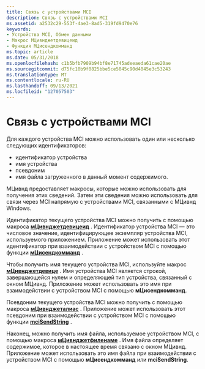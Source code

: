 ```yaml
---
title: Связь с устройствами MCI
description: Связь с устройствами MCI
ms.assetid: a2532c29-553f-4ae3-8ad5-319fd9470e76
keywords:
- Устройства MCI, Обмен данными
- Макрос МЦивнджетдевицеид
- Функция МЦисендкомманд
ms.topic: article
ms.date: 05/31/2018
ms.openlocfilehash: c1b5bfb7909b94bf8e71745adeeaeda61cae20ae
ms.sourcegitcommit: d75fc10b9f0825bbe5ce5045c90d4045e3c53243
ms.translationtype: MT
ms.contentlocale: ru-RU
ms.lasthandoff: 09/13/2021
ms.locfileid: "127057503"
---
```

# <a name="communication-with-mci-devices"></a>Связь с устройствами MCI

Для каждого устройства MCI можно использовать один или несколько следующих идентификаторов:

-   идентификатор устройства
-   имя устройства
-   псевдоним
-   имя файла загруженного в данный момент содержимого.

МЦивнд предоставляет макросы, которые можно использовать для получения этих сведений. Затем эти сведения можно использовать для связи через MCI напрямую с устройствами MCI, связанными с МЦивнд Windows.

Идентификатор текущего устройства MCI можно получить с помощью макроса [**мЦивнджетдевицеид**](/windows/desktop/api/Vfw/nf-vfw-mciwndgetdeviceid) . Идентификатор устройства MCI — это числовое значение, идентифицирующее экземпляр устройства MCI, используемого приложением. Приложение может использовать этот идентификатор при взаимодействии с устройством MCI с помощью функции [**мЦисендкомманд**](/previous-versions//dd757160(v=vs.85)) .

Чтобы получить имя текущего устройства MCI, используйте макрос [**мЦивнджетдевице**](/windows/desktop/api/Vfw/nf-vfw-mciwndgetdevice) . Имя устройства MCI является строкой, завершающейся нулем и определяющей тип устройства, связанный с окном МЦивнд. Приложение может использовать это имя при взаимодействии с устройством MCI с помощью **мЦисендкомманд**.

Псевдоним текущего устройства MCI можно получить с помощью макроса [**мЦивнджеталиас**](/windows/desktop/api/Vfw/nf-vfw-mciwndgetalias) . Приложение может использовать этот псевдоним при взаимодействии с устройством MCI с помощью функции [**mciSendString**](/previous-versions//dd757161(v=vs.85)) .

Наконец, можно получить имя файла, используемое устройством MCI, с помощью макроса [**мЦивнджетфиленаме**](/windows/desktop/api/Vfw/nf-vfw-mciwndgetfilename) . Имя файла определяет содержимое, которое в настоящее время связано с окном МЦивнд. Приложение может использовать это имя файла при взаимодействии с устройством MCI с помощью **мЦисендкомманд** или **mciSendString**.

 

 